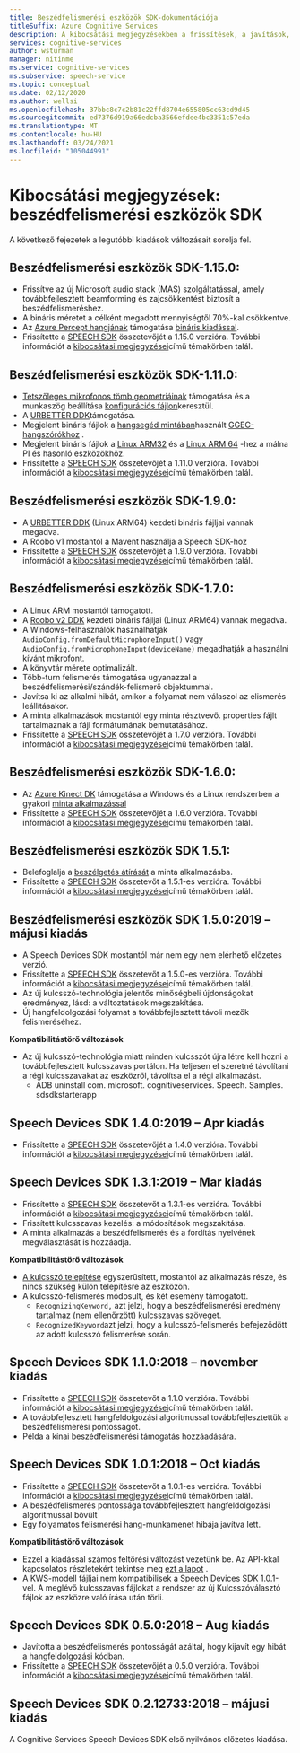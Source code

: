 ```yaml
---
title: Beszédfelismerési eszközök SDK-dokumentációja
titleSuffix: Azure Cognitive Services
description: A kibocsátási megjegyzésekben a frissítések, a javítások, a hibajavítások és a Speech Devices SDK módosításai szerepelnek. Ez a cikk a Speech Device SDK minden kiadásával frissül.
services: cognitive-services
author: wsturman
manager: nitinme
ms.service: cognitive-services
ms.subservice: speech-service
ms.topic: conceptual
ms.date: 02/12/2020
ms.author: wellsi
ms.openlocfilehash: 37bbc8c7c2b81c22ffd8704e655805cc63cd9d45
ms.sourcegitcommit: ed7376d919a66edcba3566efdee4bc3351c57eda
ms.translationtype: MT
ms.contentlocale: hu-HU
ms.lasthandoff: 03/24/2021
ms.locfileid: "105044991"
---
```

# <a name="release-notes-speech-devices-sdk"></a>Kibocsátási megjegyzések: beszédfelismerési eszközök SDK

A következő fejezetek a legutóbbi kiadások változásait sorolja fel.

## <a name="speech-devices-sdk-1150"></a>Beszédfelismerési eszközök SDK-1.15.0:

- Frissítve az új Microsoft audio stack (MAS) szolgáltatással, amely továbbfejlesztett beamforming és zajcsökkentést biztosít a beszédfelismeréshez.
- A bináris méretet a célként megadott mennyiségtől 70%-kal csökkentve.
- Az [Azure Percept hangjának](../../azure-percept/overview-azure-percept-audio.md) támogatása [bináris kiadással](https://aka.ms/sdsdk-download-APAudio).
- Frissítette a [SPEECH SDK](./speech-sdk.md) összetevőjét a 1.15.0 verzióra. További információt a [kibocsátási megjegyzései](./releasenotes.md)című témakörben talál.

## <a name="speech-devices-sdk-1110"></a>Beszédfelismerési eszközök SDK-1.11.0:

- [Tetszőleges mikrofonos tömb geometriáinak](how-to-devices-microphone-array-configuration.md) támogatása és a munkaszög beállítása [konfigurációs fájlon](https://aka.ms/sdsdk-micarray-json)keresztül.
- A [URBETTER DDK](http://www.urbetter.com/products_56/278.html)támogatása.
- Megjelent bináris fájlok a [hangsegéd mintában](https://aka.ms/sdsdk-speaker)használt [GGEC-hangszórókhoz](https://aka.ms/sdsdk-download-speaker) .
- Megjelent bináris fájlok a [Linux ARM32](https://aka.ms/sdsdk-download-linux-arm32) és a [Linux ARM 64](https://aka.ms/sdsdk-download-linux-arm64) -hez a málna PI és hasonló eszközökhöz.
- Frissítette a [SPEECH SDK](./speech-sdk.md) összetevőjét a 1.11.0 verzióra. További információt a [kibocsátási megjegyzései](./releasenotes.md)című témakörben talál.

## <a name="speech-devices-sdk-190"></a>Beszédfelismerési eszközök SDK-1.9.0:

- A [URBETTER DDK](https://aka.ms/sdsdk-download-urbetter) (Linux ARM64) kezdeti bináris fájljai vannak megadva.
- A Roobo v1 mostantól a Mavent használja a Speech SDK-hoz
- Frissítette a [SPEECH SDK](./speech-sdk.md) összetevőjét a 1.9.0 verzióra. További információt a [kibocsátási megjegyzései](./releasenotes.md)című témakörben talál.

## <a name="speech-devices-sdk-170"></a>Beszédfelismerési eszközök SDK-1.7.0:

- A Linux ARM mostantól támogatott.
- A [Roobo v2 DDK](https://aka.ms/sdsdk-download-roobov2) kezdeti bináris fájljai (Linux ARM64) vannak megadva.
- A Windows-felhasználók használhatják `AudioConfig.fromDefaultMicrophoneInput()` vagy `AudioConfig.fromMicrophoneInput(deviceName)` megadhatják a használni kívánt mikrofont.
- A könyvtár mérete optimalizált.
- Több-turn felismerés támogatása ugyanazzal a beszédfelismerési/szándék-felismerő objektummal.
- Javítsa ki az alkalmi hibát, amikor a folyamat nem válaszol az elismerés leállításakor.
- A minta alkalmazások mostantól egy minta résztvevő. properties fájlt tartalmaznak a fájl formátumának bemutatásához.
- Frissítette a [SPEECH SDK](./speech-sdk.md) összetevőjét a 1.7.0 verzióra. További információt a [kibocsátási megjegyzései](./releasenotes.md)című témakörben talál.

## <a name="speech-devices-sdk-160"></a>Beszédfelismerési eszközök SDK-1.6.0:

- Az [Azure Kinect DK](https://azure.microsoft.com/services/kinect-dk/) támogatása a Windows és a Linux rendszerben a gyakori [minta alkalmazással](./speech-devices-sdk.md)
- Frissítette a [SPEECH SDK](./speech-sdk.md) összetevőjét a 1.6.0 verzióra. További információt a [kibocsátási megjegyzései](./releasenotes.md)című témakörben talál.

## <a name="speech-devices-sdk-151"></a>Beszédfelismerési eszközök SDK 1.5.1:

- Belefoglalja a [beszélgetés átírását](./conversation-transcription.md) a minta alkalmazásba.
- Frissítette a [SPEECH SDK](./speech-sdk.md) összetevőt a 1.5.1-es verzióra. További információt a [kibocsátási megjegyzései](./releasenotes.md)című témakörben talál.

## <a name="speech-devices-sdk-150-2019-may-release"></a>Beszédfelismerési eszközök SDK 1.5.0:2019 – májusi kiadás

- A Speech Devices SDK mostantól már nem egy nem elérhető előzetes verzió.
- Frissítette a [SPEECH SDK](./speech-sdk.md) összetevőt a 1.5.0-es verzióra. További információt a [kibocsátási megjegyzései](./releasenotes.md)című témakörben talál.
- Az új kulcsszó-technológia jelentős minőségbeli újdonságokat eredményez, lásd: a változtatások megszakítása.
- Új hangfeldolgozási folyamat a továbbfejlesztett távoli mezők felismeréséhez.

**Kompatibilitástörő változások**

- Az új kulcsszó-technológia miatt minden kulcsszót újra létre kell hozni a továbbfejlesztett kulcsszavas portálon. Ha teljesen el szeretné távolítani a régi kulcsszavakat az eszközről, távolítsa el a régi alkalmazást.
  - ADB uninstall com. microsoft. cognitiveservices. Speech. Samples. sdsdkstarterapp

## <a name="speech-devices-sdk-140-2019-apr-release"></a>Speech Devices SDK 1.4.0:2019 – Apr kiadás

- Frissítette a [SPEECH SDK](./speech-sdk.md) összetevőjét a 1.4.0 verzióra. További információt a [kibocsátási megjegyzései](./releasenotes.md)című témakörben talál.

## <a name="speech-devices-sdk-131-2019-mar-release"></a>Speech Devices SDK 1.3.1:2019 – Mar kiadás

- Frissítette a [SPEECH SDK](./speech-sdk.md) összetevőt a 1.3.1-es verzióra. További információt a [kibocsátási megjegyzései](./releasenotes.md)című témakörben talál.
- Frissített kulcsszavas kezelés: a módosítások megszakítása.
- A minta alkalmazás a beszédfelismerés és a fordítás nyelvének megválasztását is hozzáadja.

**Kompatibilitástörő változások**

- [A kulcsszó telepítése](./custom-keyword-basics.md) egyszerűsített, mostantól az alkalmazás része, és nincs szükség külön telepítésre az eszközön.
- A kulcsszó-felismerés módosult, és két esemény támogatott.
  - `RecognizingKeyword,` azt jelzi, hogy a beszédfelismerési eredmény tartalmaz (nem ellenőrzött) kulcsszavas szöveget.
  - `RecognizedKeyword`azt jelzi, hogy a kulcsszó-felismerés befejeződött az adott kulcsszó felismerése során.

## <a name="speech-devices-sdk-110-2018-nov-release"></a>Speech Devices SDK 1.1.0:2018 – november kiadás

- Frissítette a [SPEECH SDK](./speech-sdk.md) összetevőt a 1.1.0 verzióra. További információt a [kibocsátási megjegyzései](./releasenotes.md)című témakörben talál.
- A továbbfejlesztett hangfeldolgozási algoritmussal továbbfejlesztettük a beszédfelismerési pontosságot.
- Példa a kínai beszédfelismerési támogatás hozzáadására.

## <a name="speech-devices-sdk-101-2018-oct-release"></a>Speech Devices SDK 1.0.1:2018 – Oct kiadás

- Frissítette a [SPEECH SDK](./speech-sdk.md) összetevőt a 1.0.1-es verzióra. További információt a [kibocsátási megjegyzései](./releasenotes.md)című témakörben talál.
- A beszédfelismerés pontossága továbbfejlesztett hangfeldolgozási algoritmussal bővült
- Egy folyamatos felismerési hang-munkamenet hibája javítva lett.

**Kompatibilitástörő változások**

- Ezzel a kiadással számos feltörési változást vezetünk be. Az API-kkal kapcsolatos részletekért tekintse meg [ezt a lapot](https://aka.ms/csspeech/breakingchanges_1_0_0) .
- A KWS-modell fájljai nem kompatibilisek a Speech Devices SDK 1.0.1-vel. A meglévő kulcsszavas fájlokat a rendszer az új Kulcsszóválasztó fájlok az eszközre való írása után törli.

## <a name="speech-devices-sdk-050-2018-aug-release"></a>Speech Devices SDK 0.5.0:2018 – Aug kiadás

- Javította a beszédfelismerés pontosságát azáltal, hogy kijavít egy hibát a hangfeldolgozási kódban.
- Frissítette a [SPEECH SDK](./speech-sdk.md) összetevőjét a 0.5.0 verzióra. További információt a [kibocsátási megjegyzései](releasenotes.md#cognitive-services-speech-sdk-050-2018-july-release)című témakörben talál.

## <a name="speech-devices-sdk-0212733-2018-may-release"></a>Speech Devices SDK 0.2.12733:2018 – májusi kiadás

A Cognitive Services Speech Devices SDK első nyilvános előzetes kiadása.